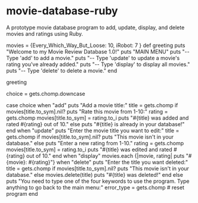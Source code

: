 # movie-database-ruby
A prototype movie database program to add, update, display, and delete movies and ratings using Ruby.

movies = {Every_Which_Way_But_Loose: 10,
iRobot: 7
}
def greeting 
    puts "Welcome to my Movie Review Database 1.0!"
    puts "MAIN MENU"
    puts "-- Type 'add' to add a movie."
    puts "-- Type 'update' to update a movie's rating you've already added."
    puts "-- Type 'display' to display all movies."
    puts "-- Type 'delete' to delete a movie."
end

greeting

choice = gets.chomp.downcase

case choice
when "add"
    puts "Add a movie title:"
    title = gets.chomp
    if movies[title.to_sym].nil?
        puts "Rate this movie from 1-10:"
        rating = gets.chomp
        movies[title.to_sym] = rating.to_i
        puts "#{title} was added and rated #{rating} out of 10."
    else
        puts "#{title} is already in your database!"
    end
when "update"
    puts "Enter the movie title you want to edit:"
    title = gets.chomp
    if movies[title.to_sym].nil?
        puts "This movie isn't in your database."
    else
        puts "Enter a new rating from 1-10."
        rating = gets.chomp
        movies[title.to_sym] = rating.to_i
        puts "#{title} was edited and rated #{rating} out of 10."
    end
when "display"
    movies.each {|movie, rating| puts "#{movie}: #{rating}"}
when "delete"
    puts "Enter the title you want deleted:"
    title = gets.chomp
    if movies[title.to_sym].nil?
        puts "This movie isn't in your database."
    else
        movies.delete(title)
        puts "#{title} was deleted!"
    end
else
    puts "You need to type one of the four keywords to use the program. Type anything to go back to the main menu:"
    error_type = gets.chomp
    # reset program
end



